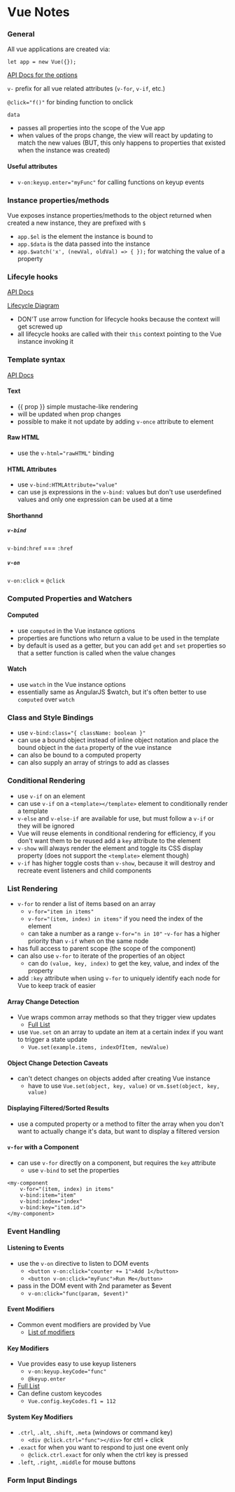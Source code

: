 # Vue Notes

### General
All vue applications are created via:

`let app = new Vue({});`

[API Docs for the options](https://vuejs.org/v2/api/#Options-Data)

`v-` prefix for all vue related attributes (`v-for`, `v-if`, etc.)

`@click="f()"` for binding function to onclick 

`data` 
- passes all properties into the scope of the Vue app 
- when values of the props change, the view will react by updating to match the new values (BUT, this only happens to properties that existed when the instance was created)

#### Useful attributes
- `v-on:keyup.enter="myFunc"` for calling functions on keyup events

### Instance properties/methods
Vue exposes instance properties/methods to the object returned when created a new instance, they are prefixed with `$`
- `app.$el` is the element the instance is bound to
- `app.$data` is the data passed into the instance
- `app.$watch('x', (newVal, oldVal) => { });` for watching the value of a property

### Lifecyle hooks
[API Docs](https://vuejs.org/v2/api/#Options-Lifecycle-Hooks)

[Lifecycle Diagram](https://vuejs.org/v2/guide/instance.html#Lifecycle-Diagram)

- DON'T use arrow function for lifecycle hooks because the context will get screwed up
- all lifecycle hooks are called with their `this` context pointing to the Vue instance invoking it

### Template syntax
[API Docs](https://vuejs.org/v2/guide/syntax.html)
#### Text
- {{ prop }} simple mustache-like rendering
- will be updated when prop changes
- possible to make it not update by adding `v-once` attribute to element
#### Raw HTML
- use the `v-html="rawHTML"` binding
#### HTML Attributes
- use `v-bind:HTMLAttribute="value"`
- can use js expressions in the `v-bind:` values but don't use userdefined values and only one expression can be used at a time

#### Shorthannd
##### `v-bind`
`v-bind:href` === `:href`
##### `v-on`
`v-on:click` = `@click`


### Computed Properties and Watchers
#### Computed
- use `computed` in the Vue instance options
- properties are functions who return a value to be used in the template
- by default is used as a getter, but you can add `get` and `set` properties so that a setter function is called when the value changes
#### Watch
- use `watch` in the Vue instance options
- essentially same as AngularJS $watch, but it's often better to use `computed` over `watch`

### Class and Style Bindings
- use `v-bind:class="{ className: boolean }"`
- can use a bound object instead of inline object notation and place the bound object in the `data` property of the vue instance
- can also be bound to a computed property
- can also supply an array of strings to add as classes

### Conditional Rendering
- use `v-if` on an element
- can use `v-if` on a `<template></template>` element to conditionally render a template
- `v-else` and `v-else-if` are available for use, but must follow a `v-if` or they will be ignored
- Vue will reuse elements in conditional rendering for efficiency, if you don't want them to be reused add a `key` attribute to the element
- `v-show` will always render the element and toggle its CSS display property (does not support the `<template>` element though)
- `v-if` has higher toggle costs than `v-show`, because it will destroy and recreate event listeners and child components

### List Rendering
- `v-for` to render a list of items based on an array
    - `v-for="item in items"`
    - `v-for="(item, index) in items"` if you need the index of the element
    - can take a number as a range `v-for="n in 10"`
    -`v-for` has a higher priority than `v-if` when on the same node
- has full access to parent scope (the scope of the component)
- can also use `v-for` to iterate of the properties of an object
    - can do `(value, key, index)` to get the key, value, and index of the property
- add `:key` attribute when using `v-for` to uniquely identify each node for Vue to keep track of easier

#### Array Change Detection
- Vue wraps common array methods so that they trigger view updates
    - [Full List](https://vuejs.org/v2/guide/list.html#Mutation-Methods)
- use `Vue.set` on an array to update an item at a certain index if you want to trigger a state update
    - `Vue.set(example.items, indexOfItem, newValue)`

#### Object Change Detection Caveats
- can't detect changes on objects added after creating Vue instance
    - have to use `Vue.set(object, key, value)` or `vm.$set(object, key, value)`


#### Displaying Filtered/Sorted Results
- use a computed property or a method to filter the array when you don't want to actually change it's data, but want to display a filtered version

#### `v-for` with a Component
- can use `v-for` directly on a component, but requires the `key` attribute
    - use `v-bind` to set the properties
```
<my-component
    v-for="(item, index) in items"
    v-bind:item="item"
    v-bind:index="index"
    v-bind:key="item.id">
</my-component>
```

### Event Handling
#### Listening to Events
- use the `v-on` directive to listen to DOM events
    - `<button v-on:click="counter += 1">Add 1</button>`
    - `<button v-on:click="myFunc">Run Me</button>`
- pass in the DOM event with 2nd parameter as $event
    - `v-on:click="func(param, $event)"`
#### Event Modifiers 
- Common event modifiers are provided by Vue
    - [List of modifiers](https://vuejs.org/v2/guide/events.html#Event-Modifiers)
#### Key Modifiers
- Vue provides easy to use keyup listeners
    - `v-on:keyup.keyCode="func"`
    - `@keyup.enter`
- [Full List](https://vuejs.org/v2/guide/events.html#Key-Modifiers)
- Can define custom keycodes
    - `Vue.config.keyCodes.f1 = 112`
#### System Key Modifiers
- `.ctrl`, `.alt`, `.shift`, `.meta` (windows or command key)
    - `<div @click.ctrl="func"></div>` for ctrl + click
- `.exact` for when you want to respond to just one event only
    - `@click.ctrl.exact` for only when the ctrl key is pressed
- `.left`, `.right`, `.middle` for mouse buttons

### Form Input Bindings


